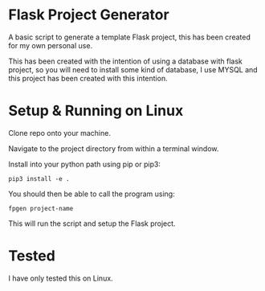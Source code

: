 # Flask Project Generator

A basic script to generate a template Flask project, this has been created for my own personal use.

This has been created with the intention of using a database with flask project, so you will need to install some kind of database, I use MYSQL and this project has been created with this intention.

# Setup & Running on Linux

Clone repo onto your machine.

Navigate to the project directory from within a terminal window.

Install into your python path using pip or pip3:

`pip3 install -e .`

You should then be able to call the program using:

`fpgen project-name`

This will run the script and setup the Flask project.

# Tested

I have only tested this on Linux.
